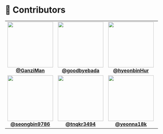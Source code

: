 # 🚀 Contributors

<table align="center">
  <tr>
    <td align="center">
      <a href="https://github.com/GanziMan">
        <img src="https://github.com/GanziMan.png" width="150"><br>
        <b>@GanziMan</b>
      </a>
    </td>
    <td align="center">
      <a href="https://github.com/goodbyebada">
        <img src="https://github.com/goodbyebada.png" width="150"><br>
        <b>@goodbyebada</b>
      </a>
    </td>
    <td align="center">
      <a href="https://github.com/hyeonbinHur">
        <img src="https://github.com/hyeonbinHur.png" width="150"><br>
        <b>@hyeonbinHur</b>
      </a>
    </td>
    <td align="center">
      <a href="https://github.com/saiani1">
        <img src="https://github.com/saiani1.png" width="150"><br>
        <b>@saiani1</b>
      </a>
    </td>
  </tr>
  <tr>
    <td align="center">
      <a href="https://github.com/seongbin9786">
        <img src="https://github.com/seongbin9786.png" width="150"><br>
        <b>@seongbin9786</b>
      </a>
    </td>
    <td align="center">
      <a href="https://github.com/tnqkr3494">
        <img src="https://github.com/tnqkr3494.png" width="150"><br>
        <b>@tnqkr3494</b>
      </a>
    </td>
    <td align="center">
      <a href="https://github.com/yeonna18k">
        <img src="https://github.com/yeonna18k.png" width="150"><br>
        <b>@yeonna18k</b>
      </a>
    </td>
  </tr>
</table>
